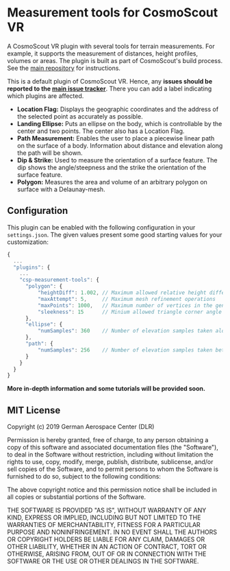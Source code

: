 # Measurement tools for CosmoScout VR

A CosmoScout VR plugin with several tools for terrain measurements. For example, it supports the measurement of distances, height profiles, volumes or areas. The plugin is built as part of CosmoScout's build process. See the [main repository](https://github.com/cosmoscout/cosmoscout-vr) for instructions.

This is a default plugin of CosmoScout VR. Hence, any **issues should be reported to the [main issue tracker](https://github.com/cosmoscout/cosmoscout-vr/issues)**. There you can add a label indicating which plugins are affected.

* **Location Flag:** Displays the geographic coordinates and the address of the selected point as accurately as possible.
* **Landing Ellipse:** Puts an ellipse on the body, which is controllable by the center and two points. The center also has a Location Flag.
* **Path Measurement:** Enables the user to place a piecewise linear path on the surface of a body. Information about distance and elevation along the path will be shown.
* **Dip & Strike:** Used to measure the orientation of a surface feature. The dip shows the angle/steepness and the strike the orientation of the surface feature.
* **Polygon:** Measures the area and volume of an arbitrary polygon on surface with a Delaunay-mesh.

## Configuration

This plugin can be enabled with the following configuration in your `settings.json`.
The given values present some good starting values for your customization:

```javascript
{
  ...
  "plugins": {
    ...
    "csp-measurement-tools": {
      "polygon": {
          "heightDiff": 1.002, // Maximum allowed relative height difference along an edged
          "maxAttempt": 5,     // Maximum mesh refinement operations
          "maxPoints": 1000,   // Maximum number of vertices in the generated mesh
          "sleekness": 15      // Minium allowed triangle corner angle
      },
      "ellipse": {
          "numSamples": 360    // Number of elevation samples taken along the ellipse
      },
      "path": {
          "numSamples": 256    // Number of elevation samples taken between path control points
      }
    }
  }
}
```

**More in-depth information and some tutorials will be provided soon.**

## MIT License

Copyright (c) 2019 German Aerospace Center (DLR)

Permission is hereby granted, free of charge, to any person obtaining a copy
of this software and associated documentation files (the "Software"), to deal
in the Software without restriction, including without limitation the rights
to use, copy, modify, merge, publish, distribute, sublicense, and/or sell
copies of the Software, and to permit persons to whom the Software is
furnished to do so, subject to the following conditions:

The above copyright notice and this permission notice shall be included in all
copies or substantial portions of the Software.

THE SOFTWARE IS PROVIDED "AS IS", WITHOUT WARRANTY OF ANY KIND, EXPRESS OR
IMPLIED, INCLUDING BUT NOT LIMITED TO THE WARRANTIES OF MERCHANTABILITY,
FITNESS FOR A PARTICULAR PURPOSE AND NONINFRINGEMENT. IN NO EVENT SHALL THE
AUTHORS OR COPYRIGHT HOLDERS BE LIABLE FOR ANY CLAIM, DAMAGES OR OTHER
LIABILITY, WHETHER IN AN ACTION OF CONTRACT, TORT OR OTHERWISE, ARISING FROM,
OUT OF OR IN CONNECTION WITH THE SOFTWARE OR THE USE OR OTHER DEALINGS IN THE
SOFTWARE.
